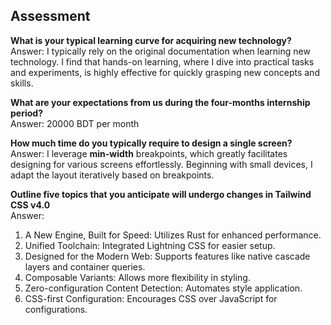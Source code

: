 ## Assessment

**What is your typical learning curve for acquiring new technology?**  
Answer: I typically rely on the original documentation when learning new technology. I find that hands-on learning, where I dive into practical tasks and experiments, is highly effective for quickly grasping new concepts and skills.

**What are your expectations from us during the four-months internship period?**  
Answer: 20000 BDT per month

**How much time do you typically require to design a single screen?**  
Answer: I leverage **min-width** breakpoints, which greatly facilitates designing for various screens effortlessly. Beginning with small devices, I adapt the layout iteratively based on breakpoints.

**Outline five topics that you anticipate will undergo changes in Tailwind CSS v4.0**  
Answer:
1. A New Engine, Built for Speed: Utilizes Rust for enhanced performance.
2. Unified Toolchain: Integrated Lightning CSS for easier setup.
3. Designed for the Modern Web: Supports features like native cascade layers and container queries.
4. Composable Variants: Allows more flexibility in styling. 
5. Zero-configuration Content Detection: Automates style application.
6. CSS-first Configuration: Encourages CSS over JavaScript for configurations.
